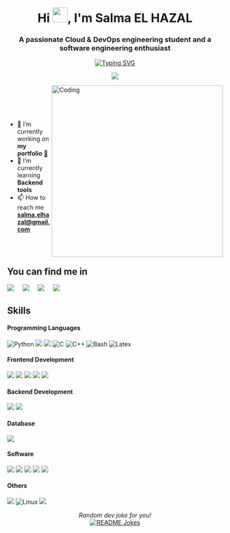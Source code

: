 
<h1 align="center">Hi <img src="https://media.giphy.com/media/hvRJCLFzcasrR4ia7z/giphy.gif" width="35">, I'm Salma EL HAZAL</h1>

<h3 align="center">A passionate Cloud & DevOps engineering student and a software engineering enthusiast</h3>


<p align="center">
   <a href="https://git.io/typing-svg"><img src="https://readme-typing-svg.demolab.com?font=Fira+Code&pause=1000&color=7550C7&center=true&random=false&width=435&lines=+Cloud+%26+DevOps+engineering+student%E2%98%81%EF%B8%8F;Software+Engineering+Enthusiast%F0%9F%91%A9%F0%9F%8F%BB%E2%80%8D%F0%9F%92%BB;UI+%2F+UX+Lover%F0%9F%8E%A8;Loves+Problem+Solving%F0%9F%94%8E" alt="Typing SVG" /></a>
</p>

<p align="center">
   <img src="https://komarev.com/ghpvc/?username=ossamalouati&style=for-the-badge&color=130F60" />
<p> 

<img align="right" alt="Coding" width="400" src="https://user-images.githubusercontent.com/74038190/221352975-94759904-aa4c-4032-a8ab-b546efb9c478.gif">


<br>
<br> 
<br> 
<br> 

- 🔭 I’m currently working on **my portfolio** <a href="#" target="_blank">👀</a>
- 🌱 I’m currently learning **Backend tools**
- 📫 How to reach me **salma.elhazal@gmail.com**
  
<br>
<br>
 

<h2 align="left">You can find me in</h2>

  <p align="left">
  <a href="mailto:salma.elhazal@gmail.com?subject=Olá%20From%20github"><img src="https://img.shields.io/badge/gmail-%23D14836.svg?&style=for-the-badge&logo=gmail&logoColor=white" /></a>&nbsp;&nbsp;&nbsp;&nbsp;
  <a href="https://www.facebook.com/profile.php?id=100084430128996"><img src="https://img.shields.io/badge/facebook-%233B5998.svg?&style=for-the-badge&logo=facebook&logoColor=white" /></a>&nbsp;&nbsp;&nbsp;&nbsp;
  <a href="https://www.instagram.com/salma_elhazal/"><img src="https://img.shields.io/badge/instagram-%23dc2743.svg?&style=for-the-badge&logo=instagram&logoColor=white" /></a>&nbsp;&nbsp;&nbsp;&nbsp;
  <a href="https://www.linkedin.com/in/salma-el-hazal/"><img src="https://img.shields.io/badge/linkedin-%230077B5.svg?&style=for-the-badge&logo=linkedin&logoColor=white" /></a>&nbsp;&nbsp;&nbsp;&nbsp;
</p>



<h2 align="left">Skills</h2>
<p>
<h4>Programming Languages</h4>


<img alt="Python" src="https://img.shields.io/badge/Python-000.svg?logo=python&style=for-the-badge"/> <img src="https://img.shields.io/badge/JS-000.svg?style=for-the-badge&logo=javascript"/> <img src="https://img.shields.io/badge/java-000.svg?style=for-the-badge&logo=java&logoColor=ed8b00"/> <img alt="C" src="https://img.shields.io/badge/c-000.svg?style=for-the-badge&logo=c%2B%2B&logoColor=2a518c"/> <img alt="C++" src="https://img.shields.io/badge/c++-000.svg?style=for-the-badge&logo=c%2B%2B&logoColor=2a518c"/> <img alt=" Bash" src="https://img.shields.io/badge/Bash-000.svg?&logo=gnu-bash&style=for-the-badge"/> <img alt=" Latex" src="https://img.shields.io/badge/latex-000.svg?style=for-the-badge&logo=latex&logoColor=007c7c"/>

<h4>Frontend Development </h4>

<img src="https://img.shields.io/badge/html-000.svg?style=for-the-badge&logo=html5&logoColor=ed8b00"/> <img src="https://img.shields.io/badge/css-000.svg?style=for-the-badge&logo=css3&logoColor=green"/> <img src="https://img.shields.io/badge/Bootstrap-000.svg?style=for-the-badge&logo=bootstrap&logoColor=ed8b00"/> <img src="https://img.shields.io/badge/React-000.svg?style=for-the-badge&logo=react"/> <img src="https://img.shields.io/badge/jQuery-000.svg?style=for-the-badge&logo=jquery"/>
     
<h4>Backend Development </h4>

<img src="https://img.shields.io/badge/Node.js-000.svg?style=for-the-badge&logo=node.js"/> <img src="https://img.shields.io/badge/PHP-000.svg?style=for-the-badge&logo=php"/>

<h4>Database </h4>

<img src="https://img.shields.io/badge/MySQL-000.svg?style=for-the-badge&logo=mysql"/>

<h4>Software </h4>

<img src="https://img.shields.io/badge/figma-000.svg?style=for-the-badge&logo=figma"/> <img src="https://img.shields.io/badge/Adobe_photoshop-000.svg?style=for-the-badge&logo=adobephotoshop"/> <img src="https://img.shields.io/badge/Arduino_IDE-000.svg?style=for-the-badge&logo=arduino"/> <img src="https://img.shields.io/badge/canva-000.svg?style=for-the-badge&logo=canva"/> <img src="https://img.shields.io/badge/latex-000.svg?style=for-the-badge&logo=latex"/>

<h4>Others </h4>

<img src="https://img.shields.io/badge/git-000.svg?style=for-the-badge&logo=git"> <img src="https://img.shields.io/badge/-Linux-000.svg?&amp;logo=Linux&amp;style=for-the-badge" alt="Linux"> <img src="https://img.shields.io/badge/WordPress-000.svg?style=for-the-badge&logo=WordPress"/>


<p align="center">
  <i>Random dev joke for you!</i><br>
<a href="https://readme-jokes.vercel.app"><img align="center" src="https://readme-jokes.vercel.app/api?bgColor=%23073b4c&textColor=%2306d6a0&aColor=%2306d6a0&borderColor=%2306d6a0" alt="README Jokes"></a>
  </p>
